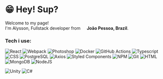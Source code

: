 # 😁 Hey! Sup?  
Welcome to my page!  
I'm Alysson, Fullstack developer from <img src="https://hatscripts.github.io/circle-flags/flags/br.svg" width="13"> **João Pessoa, Brazil**.

### Tech i use:  
![React](https://img.shields.io/badge/React-61DAFB.svg?style=for-the-badge&logo=React&logoColor=black) 
![Webpack](https://img.shields.io/badge/Webpack-8DD6F9.svg?style=for-the-badge&logo=Webpack&logoColor=black) 
![Photoshop](https://img.shields.io/badge/Adobe%20Photoshop-31A8FF.svg?style=for-the-badge&logo=Adobe-Photoshop&logoColor=white) 
![Docker](https://img.shields.io/badge/Docker-2496ED.svg?style=for-the-badge&logo=Docker&logoColor=white) 
![GitHub Actions](https://img.shields.io/badge/GitHub%20Actions-2088FF.svg?style=for-the-badge&logo=GitHub-Actions&logoColor=white) 
![Typescript](https://img.shields.io/badge/TypeScript-3178C6.svg?style=for-the-badge&logo=TypeScript&logoColor=white) 
![CSS](https://img.shields.io/badge/CSS3-1572B6.svg?style=for-the-badge&logo=CSS3&logoColor=white) 
![PostgreSQL](https://img.shields.io/badge/PostgreSQL-4169E1.svg?style=for-the-badge&logo=PostgreSQL&logoColor=white) 
![Axios](https://img.shields.io/badge/Axios-5A29E4.svg?style=for-the-badge&logo=Axios&logoColor=white) 
![Styled Components](https://img.shields.io/badge/Styled%20Components-DB7093.svg?style=for-the-badge&logo=styled-components&logoColor=white) 
![NPM](https://img.shields.io/badge/npm-CB3837.svg?style=for-the-badge&logo=npm&logoColor=white) 
![Git](https://img.shields.io/badge/Git-F05032.svg?style=for-the-badge&logo=Git&logoColor=white) 
![HTML](https://img.shields.io/badge/HTML5-E34F26.svg?style=for-the-badge&logo=HTML5&logoColor=white) 
![MongoDB](https://img.shields.io/badge/MongoDB-47A248.svg?style=for-the-badge&logo=MongoDB&logoColor=white) 
![NodeJS](https://img.shields.io/badge/Node.js-339933.svg?style=for-the-badge&logo=nodedotjs&logoColor=white)  

![Unity](https://img.shields.io/badge/Unity-FFFFFF.svg?style=for-the-badge&logo=Unity&logoColor=black) 
![C#](https://img.shields.io/badge/C%20Sharp-239120.svg?style=for-the-badge&logo=C-Sharp&logoColor=white) 
